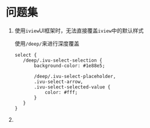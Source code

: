# 问题集

1. 使用`iview`UI框架时，无法直接覆盖`iview`中的默认样式

   使用`/deep/`来进行深度覆盖

   ```less
   select {
      /deep/.ivu-select-selection {
          background-color: #1e88e5;
   
          /deep/.ivu-select-placeholder,
          .ivu-select-arrow,
          .ivu-select-selected-value {
              color: #fff;
          }
      }
   }
   ```

2. 